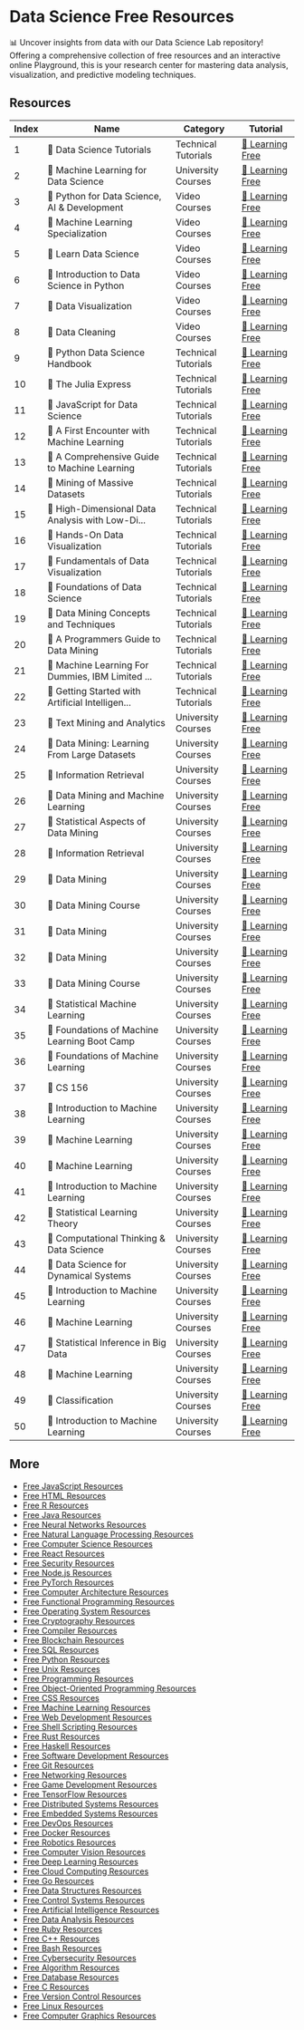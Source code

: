 # Data Science Free Resources

📊 Uncover insights from data with our Data Science Lab repository! Offering a comprehensive collection of free resources and an interactive online Playground, this is your research center for mastering data analysis, visualization, and predictive modeling techniques.

## Resources

|   Index | Name                                            | Category            | Tutorial                                                                                                                                         |
|---------|-------------------------------------------------|---------------------|--------------------------------------------------------------------------------------------------------------------------------------------------|
|       1 | 📖 Data Science Tutorials                        | Technical Tutorials | [🔗 Learning Free](https://getvm.io/tutorials/data-science-tutorials)                                                                             |
|       2 | 📖 Machine Learning for Data Science             | University Courses  | [🔗 Learning Free](https://getvm.io/tutorials/cs-4786-machine-learning-for-data-science-cornell-university)                                       |
|       3 | 📖 Python for Data Science, AI & Development     | Video Courses       | [🔗 Learning Free](https://getvm.io/tutorials/python-for-data-science-ai-development)                                                             |
|       4 | 📖 Machine Learning Specialization               | Video Courses       | [🔗 Learning Free](https://getvm.io/tutorials/machine-learning-specialization)                                                                    |
|       5 | 📖 Learn Data Science                            | Video Courses       | [🔗 Learning Free](https://getvm.io/tutorials/learn-data-science-tutorial-full-course-for-beginners)                                              |
|       6 | 📖 Introduction to Data Science in Python        | Video Courses       | [🔗 Learning Free](https://getvm.io/tutorials/introduction-to-data-science-in-python)                                                             |
|       7 | 📖 Data Visualization                            | Video Courses       | [🔗 Learning Free](https://getvm.io/tutorials/data-visualization)                                                                                 |
|       8 | 📖 Data Cleaning                                 | Video Courses       | [🔗 Learning Free](https://getvm.io/tutorials/data-cleaning)                                                                                      |
|       9 | 📖 Python Data Science Handbook                  | Technical Tutorials | [🔗 Learning Free](https://getvm.io/tutorials/python-data-science-handbook)                                                                       |
|      10 | 📖 The Julia Express                             | Technical Tutorials | [🔗 Learning Free](https://getvm.io/tutorials/the-julia-express)                                                                                  |
|      11 | 📖 JavaScript for Data Science                   | Technical Tutorials | [🔗 Learning Free](https://getvm.io/tutorials/javascript-for-data-science)                                                                        |
|      12 | 📖 A First Encounter with Machine Learning       | Technical Tutorials | [🔗 Learning Free](https://getvm.io/tutorials/a-first-encounter-with-machine-learning)                                                            |
|      13 | 📖 A Comprehensive Guide to Machine Learning     | Technical Tutorials | [🔗 Learning Free](https://getvm.io/tutorials/a-comprehensive-guide-to-machine-learning)                                                          |
|      14 | 📖 Mining of Massive Datasets                    | Technical Tutorials | [🔗 Learning Free](https://getvm.io/tutorials/mining-of-massive-datasets)                                                                         |
|      15 | 📖 High-Dimensional Data Analysis with Low-Di... | Technical Tutorials | [🔗 Learning Free](https://getvm.io/tutorials/high-dimensional-data-analysis-with-low-dimensional-models-principles-computation-and-applications) |
|      16 | 📖 Hands-On Data Visualization                   | Technical Tutorials | [🔗 Learning Free](https://getvm.io/tutorials/hands-on-data-visualization)                                                                        |
|      17 | 📖 Fundamentals of Data Visualization            | Technical Tutorials | [🔗 Learning Free](https://getvm.io/tutorials/fundamentals-of-data-visualization)                                                                 |
|      18 | 📖 Foundations of Data Science                   | Technical Tutorials | [🔗 Learning Free](https://getvm.io/tutorials/foundations-of-data-science)                                                                        |
|      19 | 📖 Data Mining Concepts and Techniques           | Technical Tutorials | [🔗 Learning Free](https://getvm.io/tutorials/data-mining-concepts-and-techniques)                                                                |
|      20 | 📖 A Programmers Guide to Data Mining            | Technical Tutorials | [🔗 Learning Free](https://getvm.io/tutorials/a-programmers-guide-to-data-mining)                                                                 |
|      21 | 📖 Machine Learning For Dummies, IBM Limited ... | Technical Tutorials | [🔗 Learning Free](https://getvm.io/tutorials/machine-learning-for-dummies-ibm-limited-edition)                                                   |
|      22 | 📖 Getting Started with Artificial Intelligen... | Technical Tutorials | [🔗 Learning Free](https://getvm.io/tutorials/getting-started-with-artificial-intelligence-2nd-edition)                                           |
|      23 | 📖 Text Mining and Analytics                     | University Courses  | [🔗 Learning Free](https://getvm.io/tutorials/mooc-text-mining-and-analytics-by-chengxiang-zhai)                                                  |
|      24 | 📖 Data Mining: Learning From Large Datasets     | University Courses  | [🔗 Learning Free](https://getvm.io/tutorials/data-mining-learning-from-large-datasets-fall-2017-eth-zurich)                                      |
|      25 | 📖 Information Retrieval                         | University Courses  | [🔗 Learning Free](https://getvm.io/tutorials/information-retrieval-spring-2018-eth-zurich)                                                       |
|      26 | 📖 Data Mining and Machine Learning              | University Courses  | [🔗 Learning Free](https://getvm.io/tutorials/cap6673-data-mining-and-machine-learning-fau)                                                       |
|      27 | 📖 Statistical Aspects of Data Mining            | University Courses  | [🔗 Learning Free](https://getvm.io/tutorials/statistics-202-statistical-aspects-of-data-mining-summer-2007-google)                               |
|      28 | 📖 Information Retrieval                         | University Courses  | [🔗 Learning Free](https://getvm.io/tutorials/information-retrieval-ss-2014-itunes-hpi)                                                           |
|      29 | 📖 Data Mining                                   | University Courses  | [🔗 Learning Free](https://getvm.io/tutorials/cs246-mining-massive-data-sets-winter-2016-stanford-university)                                     |
|      30 | 📖 Data Mining Course                            | University Courses  | [🔗 Learning Free](https://getvm.io/tutorials/cs-51406140-data-mining-spring-2020-university-of-utah-by-prof-jeff-phillips)                       |
|      31 | 📖 Data Mining                                   | University Courses  | [🔗 Learning Free](https://getvm.io/tutorials/cs-51406140-data-mining-spring-2023-university-of-utah-by-prof-ana-marasovi)                        |
|      32 | 📖 Data Mining                                   | University Courses  | [🔗 Learning Free](https://getvm.io/tutorials/cs-59556955-data-mining-university-of-utah)                                                         |
|      33 | 📖 Data Mining Course                            | University Courses  | [🔗 Learning Free](https://getvm.io/tutorials/csep-546-data-mining-pedro-domingos-sp-2016-university-of-washington)                               |
|      34 | 📖 Statistical Machine Learning                  | University Courses  | [🔗 Learning Free](https://getvm.io/tutorials/statistical-machine-learning-s2023-benyamin-ghojogh)                                                |
|      35 | 📖 Foundations of Machine Learning Boot Camp     | University Courses  | [🔗 Learning Free](https://getvm.io/tutorials/foundations-of-machine-learning-boot-camp-berkeley-simons-institute)                                |
|      36 | 📖 Foundations of Machine Learning               | University Courses  | [🔗 Learning Free](https://getvm.io/tutorials/foundations-of-machine-learning-blmmoberg-edu)                                                      |
|      37 | 📖 CS 156                                        | University Courses  | [🔗 Learning Free](https://getvm.io/tutorials/cs-156-learning-from-data-caltech)                                                                  |
|      38 | 📖 Introduction to Machine Learning              | University Courses  | [🔗 Learning Free](https://getvm.io/tutorials/10-301601-introduction-to-machine-learning-fall-2023-cmu)                                           |
|      39 | 📖 Machine Learning                              | University Courses  | [🔗 Learning Free](https://getvm.io/tutorials/cs47805780-machine-learning-fall-2013-cornell-university)                                           |
|      40 | 📖 Machine Learning                              | University Courses  | [🔗 Learning Free](https://getvm.io/tutorials/cs47805780-machine-learning-fall-2018-cornell-university)                                           |
|      41 | 📖 Introduction to Machine Learning              | University Courses  | [🔗 Learning Free](https://getvm.io/tutorials/introduction-to-machine-learning-iit-kharagpur)                                                     |
|      42 | 📖 Statistical Learning Theory                   | University Courses  | [🔗 Learning Free](https://getvm.io/tutorials/eth-zurich-statistical-learning-theory-spring-2021-by-joachim-m-buhmann)                            |
|      43 | 📖 Computational Thinking & Data Science         | University Courses  | [🔗 Learning Free](https://getvm.io/tutorials/60002-introduction-to-computational-thinking-and-data-science-mit-ocw)                              |
|      44 | 📖 Data Science for Dynamical Systems            | University Courses  | [🔗 Learning Free](https://getvm.io/tutorials/data-science-for-dynamical-systems-by-oliver-wallscheid-sebastian-peitz)                            |
|      45 | 📖 Introduction to Machine Learning              | University Courses  | [🔗 Learning Free](https://getvm.io/tutorials/cse474574-introduction-to-machine-learning-suny-university-at-buffalo)                              |
|      46 | 📖 Machine Learning                              | University Courses  | [🔗 Learning Free](https://getvm.io/tutorials/cs189-machine-learning-2022-ucb)                                                                    |
|      47 | 📖 Statistical Inference in Big Data             | University Courses  | [🔗 Learning Free](https://getvm.io/tutorials/statistical-inference-in-big-data-university-of-toronto)                                            |
|      48 | 📖 Machine Learning                              | University Courses  | [🔗 Learning Free](https://getvm.io/tutorials/cs-485685-machine-learning-shai-ben-david-university-of-waterloo)                                   |
|      49 | 📖 Classification                                | University Courses  | [🔗 Learning Free](https://getvm.io/tutorials/stat-441841-classification-winter-2017-waterloo)                                                    |
|      50 | 📖 Introduction to Machine Learning              | University Courses  | [🔗 Learning Free](https://getvm.io/tutorials/ece-5984-introduction-to-machine-learning-spring-2015-virginia-tech)                                |

## More

- [Free JavaScript Resources](https://github.com/getvmio/free-javascript-resources)
- [Free HTML Resources](https://github.com/getvmio/free-html-resources)
- [Free R Resources](https://github.com/getvmio/free-r-resources)
- [Free Java Resources](https://github.com/getvmio/free-java-resources)
- [Free Neural Networks Resources](https://github.com/getvmio/free-neural-networks-resources)
- [Free Natural Language Processing Resources](https://github.com/getvmio/free-natural-language-processing-resources)
- [Free Computer Science Resources](https://github.com/getvmio/free-computer-science-resources)
- [Free React Resources](https://github.com/getvmio/free-react-resources)
- [Free Security Resources](https://github.com/getvmio/free-security-resources)
- [Free Node.js Resources](https://github.com/getvmio/free-node-js-resources)
- [Free PyTorch Resources](https://github.com/getvmio/free-pytorch-resources)
- [Free Computer Architecture Resources](https://github.com/getvmio/free-computer-architecture-resources)
- [Free Functional Programming Resources](https://github.com/getvmio/free-functional-programming-resources)
- [Free Operating System Resources](https://github.com/getvmio/free-operating-system-resources)
- [Free Cryptography Resources](https://github.com/getvmio/free-cryptography-resources)
- [Free Compiler Resources](https://github.com/getvmio/free-compiler-resources)
- [Free Blockchain Resources](https://github.com/getvmio/free-blockchain-resources)
- [Free SQL Resources](https://github.com/getvmio/free-sql-resources)
- [Free Python Resources](https://github.com/getvmio/free-python-resources)
- [Free Unix Resources](https://github.com/getvmio/free-unix-resources)
- [Free Programming Resources](https://github.com/getvmio/free-programming-resources)
- [Free Object-Oriented Programming Resources](https://github.com/getvmio/free-object-oriented-programming-resources)
- [Free CSS Resources](https://github.com/getvmio/free-css-resources)
- [Free Machine Learning Resources](https://github.com/getvmio/free-machine-learning-resources)
- [Free Web Development Resources](https://github.com/getvmio/free-web-development-resources)
- [Free Shell Scripting Resources](https://github.com/getvmio/free-shell-scripting-resources)
- [Free Rust Resources](https://github.com/getvmio/free-rust-resources)
- [Free Haskell Resources](https://github.com/getvmio/free-haskell-resources)
- [Free Software Development Resources](https://github.com/getvmio/free-software-development-resources)
- [Free Git Resources](https://github.com/getvmio/free-git-resources)
- [Free Networking Resources](https://github.com/getvmio/free-networking-resources)
- [Free Game Development Resources](https://github.com/getvmio/free-game-development-resources)
- [Free TensorFlow Resources](https://github.com/getvmio/free-tensorflow-resources)
- [Free Distributed Systems Resources](https://github.com/getvmio/free-distributed-systems-resources)
- [Free Embedded Systems Resources](https://github.com/getvmio/free-embedded-systems-resources)
- [Free DevOps Resources](https://github.com/getvmio/free-devops-resources)
- [Free Docker Resources](https://github.com/getvmio/free-docker-resources)
- [Free Robotics Resources](https://github.com/getvmio/free-robotics-resources)
- [Free Computer Vision Resources](https://github.com/getvmio/free-computer-vision-resources)
- [Free Deep Learning Resources](https://github.com/getvmio/free-deep-learning-resources)
- [Free Cloud Computing Resources](https://github.com/getvmio/free-cloud-computing-resources)
- [Free Go Resources](https://github.com/getvmio/free-go-resources)
- [Free Data Structures Resources](https://github.com/getvmio/free-data-structures-resources)
- [Free Control Systems Resources](https://github.com/getvmio/free-control-systems-resources)
- [Free Artificial Intelligence Resources](https://github.com/getvmio/free-artificial-intelligence-resources)
- [Free Data Analysis Resources](https://github.com/getvmio/free-data-analysis-resources)
- [Free Ruby Resources](https://github.com/getvmio/free-ruby-resources)
- [Free C++ Resources](https://github.com/getvmio/free-cpp-resources)
- [Free Bash Resources](https://github.com/getvmio/free-bash-resources)
- [Free Cybersecurity Resources](https://github.com/getvmio/free-cybersecurity-resources)
- [Free Algorithm Resources](https://github.com/getvmio/free-algorithm-resources)
- [Free Database Resources](https://github.com/getvmio/free-database-resources)
- [Free C Resources](https://github.com/getvmio/free-c-resources)
- [Free Version Control Resources](https://github.com/getvmio/free-version-control-resources)
- [Free Linux Resources](https://github.com/getvmio/free-linux-resources)
- [Free Computer Graphics Resources](https://github.com/getvmio/free-computer-graphics-resources)

